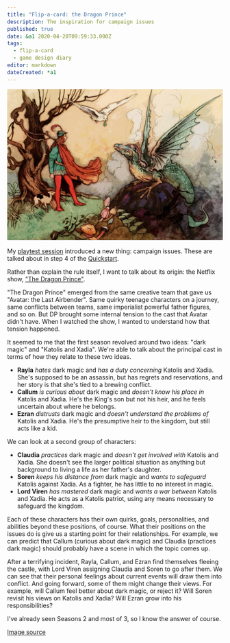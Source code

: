 ```yaml
---
title: "Flip-a-card: the Dragon Prince"
description: The inspiration for campaign issues
published: true
date: &a1 2020-04-20T09:59:33.000Z
tags:
  - flip-a-card
  - game design diary
editor: markdown
dateCreated: *a1
---
```


![Featured Image](flip-a-card-the-dragon-prince.jpg)

My [playtest session](/flip-a-card-playtest-april-19/) introduced a new thing: campaign issues. These are talked about in step 4 of the [Quickstart](https://astralfrontier.github.io/flip-a-card/quickstart/).

Rather than explain the rule itself, I want to talk about its origin: the Netflix show, ["The Dragon Prince"](https://www.netflix.com/title/80212245).

"The Dragon Prince" emerged from the same creative team that gave us "Avatar: the Last Airbender". Same quirky teenage characters on a journey, same conflicts between teams, same imperialist powerful father figures, and so on. But DP brought some internal tension to the cast that Avatar didn't have. When I watched the show, I wanted to understand how that tension happened.

It seemed to me that the first season revolved around two ideas: "dark magic" and "Katolis and Xadia". We're able to talk about the principal cast in terms of how they relate to these two ideas.

* **Rayla** _hates_ dark magic and _has a duty concerning_ Katolis and Xadia. She's supposed to be an assassin, but has regrets and reservations, and her story is that she's tied to a brewing conflict.
* **Callum** _is curious about_ dark magic and _doesn't know his place in_ Katolis and Xadia. He's the King's son but not his heir, and he feels uncertain about where he belongs.
* **Ezran** _distrusts_ dark magic and _doesn't understand the problems of_ Katolis and Xadia. He's the presumptive heir to the kingdom, but still acts like a kid.

We can look at a second group of characters:

* **Claudia** _practices_ dark magic and _doesn't get involved with_ Katolis and Xadia. She doesn't see the larger political situation as anything but background to living a life as her father's daughter.
* **Soren** _keeps his distance from_ dark magic and _wants to safeguard_ Katolis against Xadia. As a fighter, he has little to no interest in magic.
* **Lord Viren** _has mastered_ dark magic and _wants a war between_ Katolis and Xadia. He acts as a Katolis patriot, using any means necessary to safeguard the kingdom.

Each of these characters has their own quirks, goals, personalities, and abilities beyond these positions, of course. What their positions on the issues do is give us a starting point for their relationships. For example, we can predict that Callum (curious about dark magic) and Claudia (practices dark magic) should probably have a scene in which the topic comes up.

After a terrifying incident, Rayla, Callum, and Ezran find themselves fleeing the castle, with Lord Viren assigning Claudia and Soren to go after them. We can see that their personal feelings about current events will draw them into conflict. And going forward, some of them might change their views. For example, will Callum feel better about dark magic, or reject it? Will Soren revisit his views on Katolis and Xadia? Will Ezran grow into his responsibilities?

I've already seen Seasons 2 and most of 3, so I know the answer of course.

[Image source](https://www.publicdomainpictures.net/en/view-image.php?image=189408&picture=dragon-prince)